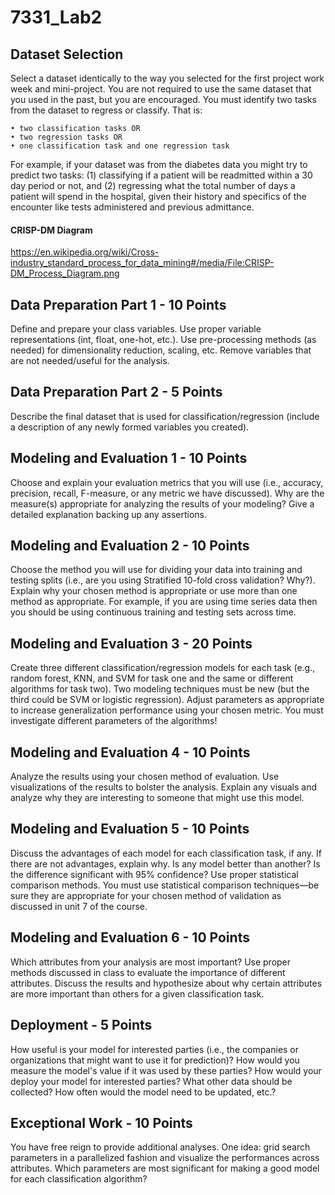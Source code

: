 # 7331_Lab2

## Dataset Selection
Select a dataset identically to the way you selected for the first project work week and mini-project. You are not required to use the same dataset that you used in the past, but you are encouraged. You must identify two tasks from the dataset to regress or classify. That is:

    • two classification tasks OR
    • two regression tasks OR
    • one classification task and one regression task

For example, if your dataset was from the diabetes data you might try to predict two tasks: (1) classifying if a patient will be readmitted within a 30 day period or not, and (2) regressing what the total number of days a patient will spend in the hospital, given their history and specifics of the encounter like tests administered and previous admittance.

#### CRISP-DM Diagram
https://en.wikipedia.org/wiki/Cross-industry_standard_process_for_data_mining#/media/File:CRISP-DM_Process_Diagram.png

## Data Preparation Part 1 - 10 Points	
Define and prepare your class variables. Use proper variable representations (int, float, one-hot, etc.). Use pre-processing methods (as needed) for dimensionality reduction, scaling, etc. Remove variables that are not needed/useful for the analysis.

## Data Preparation Part 2	- 5 Points	
Describe the final dataset that is used for classification/regression (include a description of any newly formed variables you created).

## Modeling and Evaluation 1	- 10 Points
Choose and explain your evaluation metrics that you will use (i.e., accuracy, precision, recall, F-measure, or any metric we have discussed). Why are the measure(s) appropriate for analyzing the results of your modeling? Give a detailed explanation backing up any assertions.

## Modeling and Evaluation 2 -	10 Points
Choose the method you will use for dividing your data into training and testing splits (i.e., are you using Stratified 10-fold cross validation? Why?). Explain why
your chosen method is appropriate or use more than one method as appropriate. For example, if you are using time series data then you should be using continuous training and testing sets across time.

## Modeling and Evaluation 3 -	20 Points
Create three different classification/regression models for each task (e.g., random forest, KNN, and SVM for task one and the same or different algorithms for task two). Two modeling techniques must be new (but the third could be SVM or logistic regression). Adjust parameters as appropriate to increase generalization performance using your chosen metric. You must investigate different parameters of the algorithms!

## Modeling and Evaluation 4 -	10 Points	
Analyze the results using your chosen method of evaluation. Use visualizations of the results to bolster the analysis. Explain any visuals and analyze why they are interesting to someone that might use this model.

## Modeling and Evaluation 5 -	10 Points
Discuss the advantages of each model for each classification task, if any. If there are not advantages, explain why. Is any model better than another? Is the difference significant with 95% confidence? Use proper statistical comparison methods. You must use statistical comparison techniques—be sure they are appropriate for your chosen method of validation as discussed in unit 7 of the course.

## Modeling and Evaluation 6	- 10 Points
Which attributes from your analysis are most important? Use proper methods discussed in class to evaluate the importance of different attributes. Discuss the results and hypothesize about why certain attributes are more important than others for a given classification task.

## Deployment - 5 Points
How useful is your model for interested parties (i.e., the companies or organizations that might want to use it for prediction)? How would you measure the model's value if it was used by these parties? How would your deploy your model for interested parties? What other data should be collected? How often would the model need to be updated, etc.? 

## Exceptional Work - 10	Points
You have free reign to provide additional analyses. One idea: grid search parameters in a parallelized fashion and visualize the performances across attributes. Which parameters are most significant for making a good model for each classification algorithm?
